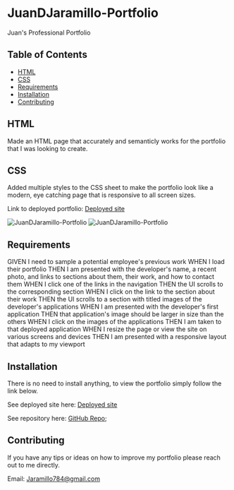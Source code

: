 # JuanDJaramillo-Portfolio
Juan's Professional Portfolio 

## Table of Contents

* [HTML](#HTML)
* [CSS](#CSS)
* [Requirements](#Requirements)
* [Installation](#Installation)
* [Contributing](#Contributing)

## HTML 
Made an HTML page that accurately and semanticly works for the portfolio that I was looking to create. 

## CSS 
Added multiple styles to the CSS sheet to make the portfolio look like a modern, eye catching page that is responsive to all screen sizes. 

Link to deployed portfolio: [Deployed site](https://jd-jaramillo.github.io/JuanDJaramillo-Portfolio/)

![JuanDJaramillo-Portfolio](/images/newscreenshot1.png)
![JuanDJaramillo-Portfolio](/images/newscreenshot3.png)

## Requirements

GIVEN I need to sample a potential employee's previous work
WHEN I load their portfolio
THEN I am presented with the developer's name, a recent photo, and links to sections about them, their work, and how to contact them
WHEN I click one of the links in the navigation
THEN the UI scrolls to the corresponding section
WHEN I click on the link to the section about their work
THEN the UI scrolls to a section with titled images of the developer's applications
WHEN I am presented with the developer's first application
THEN that application's image should be larger in size than the others
WHEN I click on the images of the applications
THEN I am taken to that deployed application
WHEN I resize the page or view the site on various screens and devices
THEN I am presented with a responsive layout that adapts to my viewport


## Installation

There is no need to install anything, to view the portfolio simply follow the link below. 

See deployed site here: [Deployed site](https://jd-jaramillo.github.io/JuanDJaramillo-Portfolio/) 

See repository here: [GitHub Repo](https://github.com/JD-Jaramillo/JuanDJaramillo-Portfolio);

## Contributing

If you have any tips or ideas on how to improve my portfolio please reach out to me directly. 

Email: Jaramillo784@gmail.com

